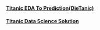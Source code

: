 #### [Titanic EDA To Prediction(DieTanic)](https://www.kaggle.com/ash316/eda-to-prediction-dietanic)
#### [Titanic Data Science Solution](https://www.kaggle.com/startupsci/titanic-data-science-solutions)
